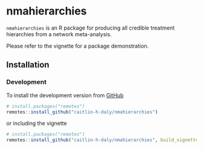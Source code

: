 
<!-- README.md is generated from README.Rmd. Please edit that file -->

# nmahierarchies

<!-- badges: start -->
<!-- badges: end -->

`nmahierarchies` is an R package for producing all credible treatment
hierarchies from a network meta-analysis.

Please refer to the vignette for a package demonstration.

## Installation

### Development

To install the development version from
[GitHub](https://github.com/caitlin-h-daly/nmahierarchies)

``` r
# install.packages("remotes")
remotes::install_github("caitlin-h-daly/nmahierarchies")
```

or including the vignette

``` r
# install.packages("remotes")
remotes::install_github("caitlin-h-daly/nmahierarchies", build_vignettes = TRUE)
```
